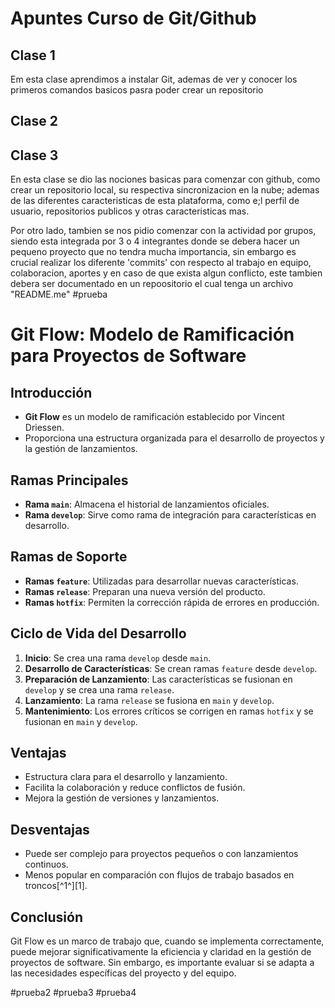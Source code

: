 # Apuntes Curso de Git/Github
## Clase 1
Em esta clase aprendimos a instalar Git, ademas de ver y conocer los primeros comandos basicos pasra poder crear un repositorio
## Clase 2
## Clase 3
En esta clase se dio las nociones basicas para comenzar con github, como crear un repositorio local, su respectiva sincronizacion en la nube; ademas de las diferentes caracteristicas de esta plataforma, como e;l perfil de usuario, repositorios publicos y otras caracteristicas mas.

Por otro lado, tambien se nos pidio comenzar con la actividad por grupos, siendo esta integrada por 3 o 4 integrantes donde se debera hacer un pequeno proyecto que no tendra mucha importancia, sin embargo es crucial realizar los diferente 'commits' con respecto al trabajo en equipo, colaboracion, aportes y en caso de que exista algun conflicto, este tambien debera ser documentado en un repoositorio el cual tenga un archivo "README.me"
#prueba
# Git Flow: Modelo de Ramificación para Proyectos de Software

## Introducción
- **Git Flow** es un modelo de ramificación establecido por Vincent Driessen.
- Proporciona una estructura organizada para el desarrollo de proyectos y la gestión de lanzamientos.

## Ramas Principales
- **Rama `main`**: Almacena el historial de lanzamientos oficiales.
- **Rama `develop`**: Sirve como rama de integración para características en desarrollo.

## Ramas de Soporte
- **Ramas `feature`**: Utilizadas para desarrollar nuevas características.
- **Ramas `release`**: Preparan una nueva versión del producto.
- **Ramas `hotfix`**: Permiten la corrección rápida de errores en producción.

## Ciclo de Vida del Desarrollo
1. **Inicio**: Se crea una rama `develop` desde `main`.
2. **Desarrollo de Características**: Se crean ramas `feature` desde `develop`.
3. **Preparación de Lanzamiento**: Las características se fusionan en `develop` y se crea una rama `release`.
4. **Lanzamiento**: La rama `release` se fusiona en `main` y `develop`.
5. **Mantenimiento**: Los errores críticos se corrigen en ramas `hotfix` y se fusionan en `main` y `develop`.

## Ventajas
- Estructura clara para el desarrollo y lanzamiento.
- Facilita la colaboración y reduce conflictos de fusión.
- Mejora la gestión de versiones y lanzamientos.

## Desventajas
- Puede ser complejo para proyectos pequeños o con lanzamientos continuos.
- Menos popular en comparación con flujos de trabajo basados en troncos[^1^][1].

## Conclusión
Git Flow es un marco de trabajo que, cuando se implementa correctamente, puede mejorar significativamente la eficiencia y claridad en la gestión de proyectos de software. Sin embargo, es importante evaluar si se adapta a las necesidades específicas del proyecto y del equipo.

#prueba2
#prueba3
#prueba4
